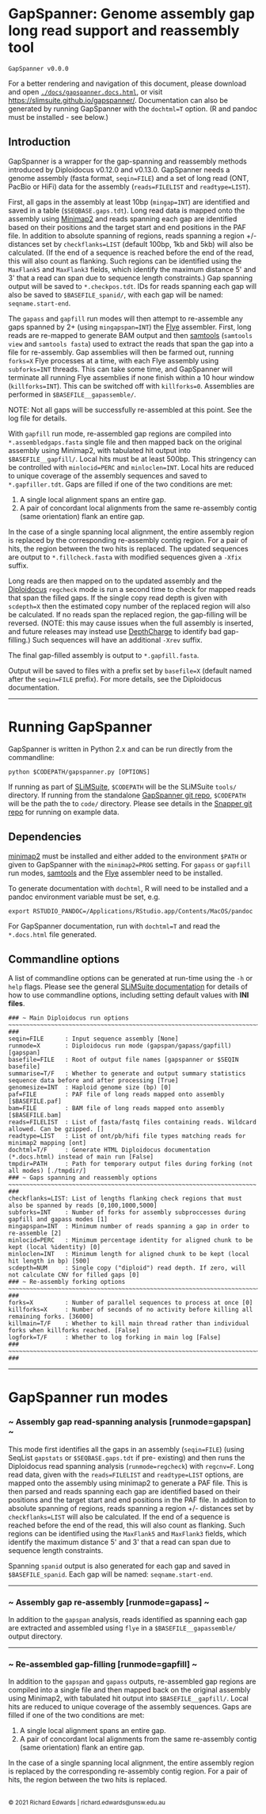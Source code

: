# GapSpanner: Genome assembly gap long read support and reassembly tool

```
GapSpanner v0.0.0
```

For a better rendering and navigation of this document, please download and open [`./docs/gapspanner.docs.html`](./docs/gapspanner.docs.html), or visit <https://slimsuite.github.io/gapspanner/>.
Documentation can also be generated by running GapSpanner with the `dochtml=T` option. (R and pandoc must be installed - see below.)

## Introduction

GapSpanner is a wrapper for the gap-spanning and reassembly methods introduced by Diploidocus v0.12.0 and v0.13.0.
GapSpanner needs a genome assembly (fasta format, `seqin=FILE`) and a set of long read (ONT, PacBio or HiFi) data
for the assembly (`reads=FILELIST` and `readtype=LIST`).

First, all gaps in the assembly at least 10bp (`mingap=INT`) are identified and saved in a table
(`$SEQBASE.gaps.tdt`). Long read data is mapped onto the assembly using [Minimap2](https://github.com/lh3/minimap2)
and reads spanning each gap are identified based on their positions and the target start and end positions in the PAF
file. In addition to absolute spanning of regions, reads spanning a region +/- distances set by `checkflanks=LIST`
(default 100bp, 1kb and 5kb) will also be calculated. (If the end of a sequence is reached before the end of the read,
this will also count as flanking. Such regions can be identified using the `MaxFlank5` and `MaxFlank3` fields, which
identify the maximum distance 5' and 3' that a read can span due to sequence length constraints.) Gap spanning output
will be saved to `*.checkpos.tdt`. IDs for reads spanning each gap will also be saved to `$BASEFILE_spanid/`, with
each gap will be named: `seqname.start-end`.

The `gapass` and `gapfill` run modes will then attempt to re-assemble any gaps spanned by 2+ (using `mingapspan=INT`)
the [Flye](https://github.com/fenderglass/Flye) assembler. First, long reads are re-mapped to generate BAM output and
then [samtools](http://www.htslib.org/) (`samtools view` and `samtools fasta`) used to extract the reads that span
the gap into a file for re-assembly. Gap assemblies will then be farmed out, running `forks=X`
Flye processes at a time, with each Flye assembly using `subforks=INT` threads. This can take some time, and
GapSpanner will terminate all running Flye assemblies if none finish within a 10 hour window (`killforks=INT`). This
can be switched off with `killforks=0`. Assemblies are performed in `$BASEFILE__gapassemble/`.

NOTE: Not all gaps will be successfully re-assembled at this point. See the log file for details.

With `gapfill` run mode, re-assembled gap regions are compiled into `*.assembledgaps.fasta` single file and then
mapped back on the original assembly using Minimap2, with tabulated hit output into `$BASEFILE__gapfill/`. Local hits
must be at least 500bp. This stringency can be controlled with `minlocid=PERC` and `minloclen=INT`. Local hits
are reduced to unique coverage of the assembly sequences and saved to `*.gapfiller.tdt`. Gaps are filled if one of
the two conditions are met:

1. A single local alignment spans an entire gap.
2. A pair of concordant local alignments from the same re-assembly contig (same orientation) flank an entire gap.

In the case of a single spanning local alignment, the entire assembly region is replaced by the corresponding
re-assembly contig region. For a pair of hits, the region between the two hits is replaced. The updated sequences are
output to `*.fillcheck.fasta` with modified sequences given a `-Xfix` suffix.

Long reads are then mapped on to the updated assembly and the [Diploidocus](https://github.com/slimsuite/diploidocus)
`regcheck` mode is run a second time to check for mapped reads that span the filled gaps. If the single copy read
depth is given with `scdepth=X` then the estimated copy number of the replaced region will also be calculated.
If no reads span the replaced region, the gap-filling will be reversed. (NOTE: this may cause issues when the full
assembly is inserted, and future releases may instead use [DepthCharge](https://github.com/slimsuite/depthcharge) to
identify bad gap-filling.) Such sequences will have an additional `-Xrev` suffix.

The final gap-filled assembly is output to `*.gapfill.fasta`.

Output will be saved to files with a prefix set by `basefile=X` (default named after the `seqin=FILE` prefix).
For more details, see the Diploidocus documentation.

---

# Running GapSpanner

GapSpanner is written in Python 2.x and can be run directly from the commandline:

    python $CODEPATH/gapspanner.py [OPTIONS]

If running as part of [SLiMSuite](http://slimsuite.blogspot.com/), `$CODEPATH` will be the SLiMSuite `tools/`
directory. If running from the standalone [GapSpanner git repo](https://github.com/slimsuite/gapspanner), `$CODEPATH`
will be the path the to `code/` directory. Please see details in the [Snapper git repo](https://github.com/slimsuite/gapspanner)
for running on example data.

## Dependencies

[minimap2](https://github.com/lh3/minimap2) must be installed and either added to the environment `$PATH` or given to
GapSpanner with the `minimap2=PROG` setting. For `gapass` or `gapfill` run modes, [samtools](http://www.htslib.org/)
and the [Flye](https://github.com/fenderglass/Flye) assembler need to be installed.

To generate documentation with `dochtml`, R will need to be installed and a pandoc environment variable must be set, e.g.

    export RSTUDIO_PANDOC=/Applications/RStudio.app/Contents/MacOS/pandoc

For GapSpanner documentation, run with `dochtml=T` and read the `*.docs.html` file generated.

## Commandline options

A list of commandline options can be generated at run-time using the `-h` or `help` flags. Please see the general
[SLiMSuite documentation](http://slimsuite.blogspot.com/2013/08/command-line-options.html) for details of how to
use commandline options, including setting default values with **INI files**.

```
### ~ Main Diploidocus run options ~~~~~~~~~~~~~~~~~~~~~~~~~~~~~~~~~~~~~~~~~~~~~~~~~~~~~~~~~~~~~~~~~~~~~~~~~~~~~~ ###
seqin=FILE      : Input sequence assembly [None]
runmode=X       : Diploidocus run mode (gapspan/gapass/gapfill) [gapspan]
basefile=FILE   : Root of output file names [gapspanner or $SEQIN basefile]
summarise=T/F   : Whether to generate and output summary statistics sequence data before and after processing [True]
genomesize=INT  : Haploid genome size (bp) [0]
paf=FILE        : PAF file of long reads mapped onto assembly [$BASEFILE.paf]
bam=FILE        : BAM file of long reads mapped onto assembly [$BASEFILE.bam]
reads=FILELIST  : List of fasta/fastq files containing reads. Wildcard allowed. Can be gzipped. []
readtype=LIST   : List of ont/pb/hifi file types matching reads for minimap2 mapping [ont]
dochtml=T/F     : Generate HTML Diploidocus documentation (*.docs.html) instead of main run [False]
tmpdir=PATH     : Path for temporary output files during forking (not all modes) [./tmpdir/]
### ~ Gaps spanning and reassembly options ~~~~~~~~~~~~~~~~~~~~~~~~~~~~~~~~~~~~~~~~~~~~~~~~~~~~~~~~~~~~~~~~~~~~~~ ###
checkflanks=LIST: List of lengths flanking check regions that must also be spanned by reads [0,100,1000,5000]
subforks=INT    : Number of forks for assembly subproccesses during gapfill and gapass modes [1]
mingapspan=INT  : Minimum number of reads spanning a gap in order to re-assemble [2]
minlocid=PERC   : Minimum percentage identity for aligned chunk to be kept (local %identity) [0]
minloclen=INT   : Minimum length for aligned chunk to be kept (local hit length in bp) [500]
scdepth=NUM     : Single copy ("diploid") read depth. If zero, will not calculate CNV for filled gaps [0]
### ~ Re-assembly forking options ~~~~~~~~~~~~~~~~~~~~~~~~~~~~~~~~~~~~~~~~~~~~~~~~~~~~~~~~~~~~~~~~~~~~~~~~~~~~~~~ ###
forks=X         : Number of parallel sequences to process at once [0]
killforks=X     : Number of seconds of no activity before killing all remaining forks. [36000]
killmain=T/F    : Whether to kill main thread rather than individual forks when killforks reached. [False]
logfork=T/F     : Whether to log forking in main log [False]
### ~~~~~~~~~~~~~~~~~~~~~~~~~~~~~~~~~~~~~~~~~~~~~~~~~~~~~~~~~~~~~~~~~~~~~~~~~~~~~~~~~~~~~~~~~~~~~~~~~~~~~~~~~~~~~ ###
```

---

# GapSpanner run modes

### ~ Assembly gap read-spanning analysis [runmode=gapspan] ~ ###

This mode first identifies all the gaps in an assembly (`seqin=FILE`) (using SeqList `gapstats` or `$SEQBASE.gaps.tdt` if pre-
existing) and then runs the Diploidocus read spanning analysis (`runmode=regcheck`) with `regcnv=F`. Long read data, given
with the `reads=FILELIST` and `readtype=LIST` options, are mapped onto the assembly using minimap2 to generate a PAF file.
This is then parsed and reads spanning each gap are identified based on their positions and the target start and end positions in the PAF file.
In addition to absolute spanning of regions, reads spanning a region +/- distances set by `checkflanks=LIST` will also be calculated. If the end of a
sequence is reached before the end of the read, this will also count as flanking. Such regions can be identified
using the `MaxFlank5` and `MaxFlank3` fields, which identify the maximum distance 5' and 3' that a read can span
due to sequence length constraints.

Spanning `spanid` output is also generated for each gap and saved in `$BASEFILE_spanid`. Each gap will be named:
`seqname.start-end`.

---

### ~ Assembly gap re-assembly [runmode=gapass] ~ ###

In addition to the `gapspan` analysis, reads identified as spanning each gap are extracted and assembled using `flye`
in a `$BASEFILE__gapassemble/` output directory.

---

### ~ Re-assembled gap-filling [runmode=gapfill] ~ ###

In addition to the `gapspan` and `gapass` outputs, re-assembled gap regions are compiled into a single file and then
mapped back on the original assembly using Minimap2, with tabulated hit output into `$BASEFILE__gapfill/`. Local hits
are reduced to unique coverage of the assembly sequences. Gaps are filled if one of the two conditions are met:

1. A single local alignment spans an entire gap.
2. A pair of concordant local alignments from the same re-assembly contig (same orientation) flank an entire gap.

In the case of a single spanning local alignment, the entire assembly region is replaced by the corresponding
re-assembly contig region. For a pair of hits, the region between the two hits is replaced.



<br>
<small>&copy; 2021 Richard Edwards | richard.edwards@unsw.edu.au</small>
